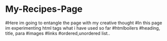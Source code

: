 # My-Recipes-Page
#Here im going to entangle the page with my creative thought
#In this page im experimenting html tags what i have used so far
#htmlboilers
#heading, title, para
#images
#links
#ordered,unordered list..

